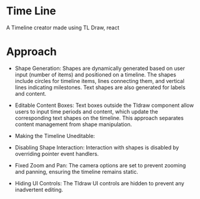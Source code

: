 # Time Line

A Timeline creator made using TL Draw, react

# Approach
- Shape Generation: Shapes are dynamically generated based on user input (number of items) and positioned on a timeline. The shapes include circles for timeline items, lines connecting them, and vertical lines indicating milestones. Text shapes are also generated for labels and content.

- Editable Content Boxes: Text boxes outside the Tldraw component allow users to input time periods and content, which update the corresponding text shapes on the timeline. This approach separates content management from shape manipulation.

- Making the Timeline Uneditable:

- Disabling Shape Interaction: Interaction with shapes is disabled by overriding pointer event handlers.
- Fixed Zoom and Pan: The camera options are set to prevent zooming and panning, ensuring the timeline remains static.
- Hiding UI Controls: The Tldraw UI controls are hidden to prevent any inadvertent editing.
